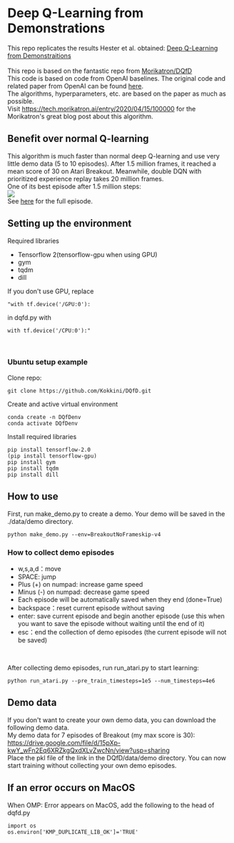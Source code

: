 # Deep Q-Learning from Demonstrations
This repo replicates the results Hester et al. obtained:
[Deep Q-Learning from Demonstraitions](https://arxiv.org/abs/1704.03732 "Deep Q-Learning from Demonstraitions")  
<br/>
This repo is based on the fantastic repo from [Morikatron/DQfD](https://github.com/morikatron/DQfD)
<br/>
This code is based on code from OpenAI baselines. The original code and related paper from OpenAI can be found [here](https://github.com/openai/baselines "here").
<br/>
The algorithms, hyperparameters, etc. are based on the paper as much as possible.
<br/>
Visit https://tech.morikatron.ai/entry/2020/04/15/100000 for the Morikatron's great blog post about this algorithm.
<br/>

## Benefit over normal Q-learning
This algorithm is much faster than normal deep Q-learning and use very little demo data (5 to 10 episodes). After 1.5 million frames, it reached a mean score of 30 on Atari Breakout. Meanwhile, double DQN with prioritized experience replay takes 20 million frames.
<br/>
One of its best episode after 1.5 million steps:
<br/>
![](gif/breakout-1.5M.gif)
<br/>
See [here](https://www.youtube.com/watch?v=nizP65Ithv8&feature=youtu.be) for the full episode.

## Setting up the environment
Required libraries
* Tensorflow 2(tensorflow-gpu when using GPU)  
* gym
* tqdm
* dill


If you don't use GPU, replace
```python:
"with tf.device('/GPU:0'):
```
in dqfd.py with
```python:
with tf.device('/CPU:0'):"
```
<br/>

### Ubuntu setup example
Clone repo:
```python:
git clone https://github.com/Kokkini/DQfD.git
```

Create and active virtual environment
```python:
conda create -n DQfDenv
conda activate DQfDenv
```

Install required libraries
```python:
pip install tensorflow-2.0
(pip install tensorflow-gpu)
pip install gym
pip install tqdm
pip install dill
```


## How to use
First, run make_demo.py to create a demo.
Your demo will be saved in the ./data/demo directory.
```python:
python make_demo.py --env=BreakoutNoFrameskip-v4
```
### How to collect demo episodes

* w,s,a,d：move
* SPACE: jump
* Plus (+) on numpad: increase game speed
* Minus (-) on numpad: decrease game speed
* Each episode will be automatically saved when they end (done=True)
* backspace：reset current episode without saving  
* enter: save current episode and begin another episode (use this when you want to save the episode without waiting until the end of it)
* esc：end the collection of demo episodes (the current episode will not be saved)
<br/>

After collecting demo episodes, run run_atari.py to start learning:
```python:
python run_atari.py --pre_train_timesteps=1e5 --num_timesteps=4e6
```

## Demo data
If you don't want to create your own demo data, you can download the following demo data.
<br/>
My demo data for 7 episodes of Breakout (my max score is 30):  
https://drive.google.com/file/d/15pXp-kwY_wFn2Eq6XRZkgQxdXLvZwcNn/view?usp=sharing
<br/>
Place the pkl file of the link in the DQfD/data/demo directory. You can now start training without collecting your own demo episodes.
<br/>

## If an error occurs on MacOS
When OMP: Error appears on MacOS, add the following to the head of dqfd.py
```python:
import os
os.environ['KMP_DUPLICATE_LIB_OK']='TRUE'
```
